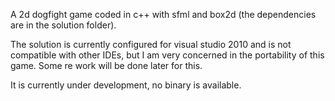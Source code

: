 A 2d dogfight game coded in c++ with sfml and box2d (the dependencies are in the solution folder).

The solution is currently configured for visual studio 2010 and is not compatible with other IDEs, but I am very concerned in the portability of this game.
Some re work will be done later for this.

It is currently under development, no binary is available.
